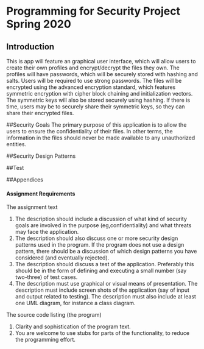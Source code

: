 # Programming for Security Project Spring 2020

## Introduction
This is app will feature an graphical user interface, which will allow users to create their own profiles and encrypt/decrypt the files they own. The profiles will have passwords, which will be securely stored with hashing and salts. Users will be required to use strong passwords. The files will be encrypted using the advanced encryption standard, which features symmetric encryption with cipher block chaining and initialization vectors. The symmetric keys will also be stored securely using hashing. If there is time, users may be to securely share their symmetric keys, so they can share their encrypted files.

##Security Goals
The primary purpose of this application is to allow the users to ensure the confidentiality of their files. In other terms, the information in the files should never be made available to any unauthorized entities.

##Security Design Patterns

##Test

##Appendices

#### Assignment Requirements
The assignment text 
1) The description should include a discussion of what kind of security goals are involved in the purpose (eg,confidentiality) and what threats may face the application. 
2) The description should also discuss one or more security design patterns used in the program. If the program does not use a design pattern, there should be a discussion of which design patterns you have considered (and eventually rejected).
3) The description should discuss a test of the application. Preferably this should be in the form of defining and executing a small number (say two-three) of test cases.
4) The description must use graphical or visual means of presentation. The description must include screen shots of the application (say of input and output related to testing). The description must also include at least one UML diagram, for instance a class diagram.

The source code listing (the program)
1. Clarity and sophistication of the program text.
2. You are welcome to use stubs for parts of the functionality, to reduce the programming effort.